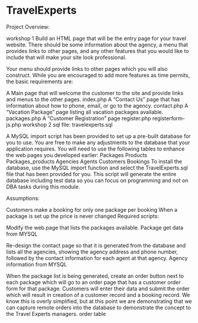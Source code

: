 # TravelExperts

Project Overview:

workshop 1 Build an HTML page that will be the entry page for your travel website. There should be some information about the agency, a menu that provides links to other pages, and any other features that you would like to include that will make your site look professional.

Your menu should provide links to other pages which you will also construct. While you are encouraged to add more features as time permits, the basic requirements are:

A Main page that will welcome the customer to the site and provide links and menus to the other pages. index.php
A “Contact Us” page that has information about how to phone, email, or go to the agency. contact.php
A “Vacation Package” page listing all vacation packages available. packages.php
A “Customer Registration” page register.php registerform-js.php workshop 2 sql file:
travelexperts.sql

A MySQL import script has been provided to set up a pre-built database for you to use. You are free to make any adjustments to the database that your application requires. You will need to use the following tables to enhance the web pages you developed earlier:
Packages Products Packages_products Agencies Agents Customers Bookings To install the database, use the MySQL import function and select the TravelExperts.sql file that has been provided for you. This script will generate the entire database including test data so you can focus on programming and not on DBA tasks during this module.

Assumptions:

Customers make a booking for only one package per booking When a package is set up the price is never changed Required scripts:

Modify the web page that lists the packages available. Package get data from MYSQL

Re-design the contact page so that it is generated from the database and lists all the agencies, showing the agency address and phone number, followed by the contact information for each agent at that agency. Agency information from MYSQL

When the package list is being generated, create an order button next to each package which will go to an order page that has a customer order form for that package. Customers will enter their data and submit the order which will result in creation of a customer record and a booking record. We know this is overly simplified, but at this point we are demonstrating that we can capture remote orders into the database to demonstrate the concept to the Travel Experts managers. order table
